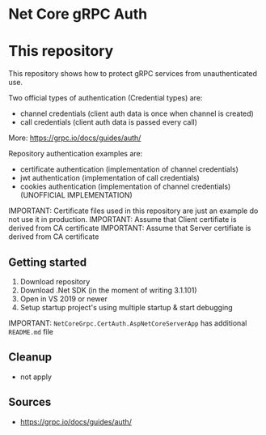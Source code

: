# Net Core gRPC Auth

# This repository

This repository shows how to protect gRPC services from unauthenticated use. 

Two official types of authentication (Credential types) are:
- channel credentials (client auth data is once when channel is created)
- call credentials (client auth data is passed every call)

More: https://grpc.io/docs/guides/auth/

Repository authentication examples are:
- certificate authentication (implementation of channel credentials)
- jwt authentication (implementation of call credentials)
- cookies authentication (implementation of channel credentials) (UNOFFICIAL IMPLEMENTATION)

IMPORTANT: Certificate files used in this repository are just an example do not use it in production.
IMPORTANT: Assume that Client certifiate is derived from CA certificate
IMPORTANT: Assume that Server certifiate is derived from CA certificate

## Getting started

1. Download repository 
2. Download .Net SDK (in the moment of writing 3.1.101)
3. Open in VS 2019 or newer
4. Setup startup project's using multiple startup & start debugging

IMPORTANT: `NetCoreGrpc.CertAuth.AspNetCoreServerApp` has additional `README.md` file

## Cleanup

- not apply

## Sources

- https://grpc.io/docs/guides/auth/